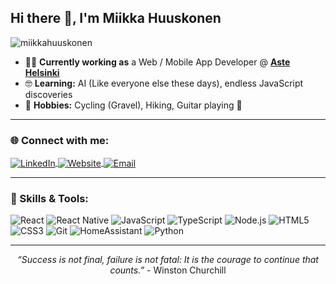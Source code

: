 
## Hi there 👋, I'm Miikka Huuskonen

<p align="left">
  <img src="https://komarev.com/ghpvc/?username=miikkahuuskonen&label=Profile%20Views&color=0e75b6&style=flat" alt="miikkahuuskonen" />
</p>

- 👨‍💻 **Currently working as** a Web / Mobile App Developer @ <a href="https://astehelsinki.fi/" target="_blank"><b>Aste Helsinki</b></a>  
- 🤓 **Learning:** AI (Like everyone else these days), endless JavaScript discoveries  
- 🚴 **Hobbies:** Cycling (Gravel), Hiking, Guitar playing 🎸

---

<h3 align="left">🌐 Connect with me:</h3>
<p align="left">
  <a href="https://www.linkedin.com/in/miikka-huuskonen/" target="_blank">
    <img align="center" src="https://img.shields.io/badge/-LinkedIn-%230077B5.svg?style=for-the-badge&logo=linkedin&logoColor=white" alt="LinkedIn">
  </a>
 <a href="https://www.miikkahuuskonen.com" target="_blank">
    <img align="center" src="https://img.shields.io/badge/-Website-4A90E2?style=for-the-badge&logo=google-chrome&logoColor=white" alt="Website">
</a>

  <a href="mailto:miikka.huuskonen@gmail.com" target="_blank">
    <img align="center" src="https://img.shields.io/badge/-Email-%23333?style=for-the-badge&logo=gmail&logoColor=white" alt="Email">
  </a>
</p>

---

<h3 align="left">🚀 Skills & Tools:</h3>

<p align="left">
  <img src="https://img.shields.io/badge/React-61DAFB?style=for-the-badge&logo=react&logoColor=black" alt="React"/>
  <img src="https://img.shields.io/badge/React_Native-61DAFB?style=for-the-badge&logo=react&logoColor=black" alt="React Native"/>
  <img src="https://img.shields.io/badge/JavaScript-F7DF1E?style=for-the-badge&logo=javascript&logoColor=black" alt="JavaScript"/>
  <img src="https://img.shields.io/badge/TypeScript-3178C6?style=for-the-badge&logo=typescript&logoColor=white" alt="TypeScript"/>
  <img src="https://img.shields.io/badge/Node.js-339933?style=for-the-badge&logo=nodedotjs&logoColor=white" alt="Node.js"/>
  <img src="https://img.shields.io/badge/HTML5-E34F26?style=for-the-badge&logo=html5&logoColor=white" alt="HTML5"/>
  <img src="https://img.shields.io/badge/CSS3-1572B6?style=for-the-badge&logo=css3&logoColor=white" alt="CSS3"/>
  <img src="https://img.shields.io/badge/Git-F05032?style=for-the-badge&logo=git&logoColor=white" alt="Git"/>
  <img src="https://img.shields.io/badge/HomeAssistant-41BDF5?style=for-the-badge&logo=home-assistant&logoColor=white" alt="HomeAssistant"/>
  <img src="https://img.shields.io/badge/Python-3776AB?style=for-the-badge&logo=python&logoColor=white" alt="Python"/>
</p>

---

<!-- Footer -->
<p align="center">
  <i>“Success is not final, failure is not fatal: It is the courage to continue that counts.”</i> - Winston Churchill
</p>
